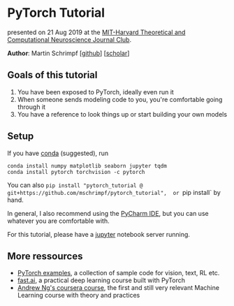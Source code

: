 # PyTorch Tutorial
presented on 21 Aug 2019 at the [MIT-Harvard Theoretical and Computational Neuroscience Journal Club](https://compneurojc.github.io/).

**Author**: Martin Schrimpf \[[github](https://github.com/mschrimpf)\] \[[scholar](https://scholar.google.com/citations?user=RiZ-RdwAAAAJ)\]


## Goals of this tutorial

1. You have been exposed to PyTorch, ideally even run it
2. When someone sends modeling code to you, you're comfortable going through it
3. You have a reference to look things up or start building your own models


## Setup
If you have [conda](https://docs.conda.io/en/latest/miniconda.html) (suggested), run
```
conda install numpy matplotlib seaborn jupyter tqdm
conda install pytorch torchvision -c pytorch
```
You can also `pip install "pytorch_tutorial @ git+https://github.com/mschrimpf/pytorch_tutorial", 
or `pip install` by hand.

In general, I also recommend using the [PyCharm IDE](https://www.jetbrains.com/pycharm/), but you can use whatever you are comfortable with.

For this tutorial, please have a [jupyter](https://jupyter.org/) notebook server running.


## More ressources

* [PyTorch examples](https://github.com/pytorch/examples), a collection of sample code for vision, text, RL etc.
* [fast.ai](https://www.fast.ai/), a practical deep learning course built with PyTorch
* [Andrew Ng's coursera course](https://www.coursera.org/learn/machine-learning), the first and still very relevant Machine Learning course with theory and practices

